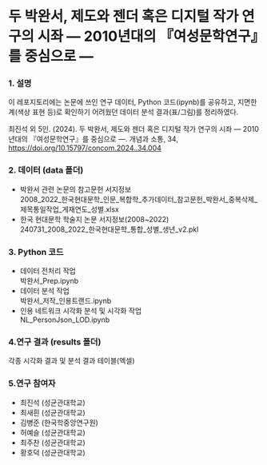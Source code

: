 # 두 박완서, 제도와 젠더 혹은 디지털 작가 연구의 시좌 — 2010년대의 『여성문학연구』를 중심으로 —

### 1. 설명
이 레포지토리에는 논문에 쓰인 연구 데이터, Python 코드(ipynb)를 공유하고, 지면한계(색상 표현 등)로 확인하기 어려웠던 데이터 분석 결과(표/그림)를 정리하였다.  

최진석 외 5인. (2024). 두 박완서, 제도와 젠더 혹은 디지털 작가 연구의 시좌 — 2010년대의 『여성문학연구』를 중심으로 —. 개념과 소통, 34, https://doi.org/10.15797/concom.2024..34.004

### 2. 데이터 (data 폴더)
* 박완서 관련 논문의 참고문헌 서지정보  
2008_2022_한국현대문학_인문_복합학_추가데이터_참고문헌_박완서_중복삭제_제목통일작업_게재연도_성별.xlsx
* 한국 현대문학 학술지 논문 서지정보(2008~2022)  
240731_2008_2022_한국현대문학_통합_성별_생년_v2.pkl

### 3. Python 코드
* 데이터 전처리 작업  
박완서_Prep.ipynb
* 데이터 분석 작업  
박완서_저작_인용트랜드.ipynb
* 인용 네트워크 시각화 분석 및 시각화 작업  
NL_PersonJson_LOD.ipynb

### 4.연구 결과 (results 폴더)
각종 시각화 결과 및 분석 결과 테이블(엑셀)  

### 5.연구 참여자
* 최진석 (성균관대학교)
* 최새흰 (성균관대학교)
* 김병준 (한국학중앙연구원)
* 허예슬 (성균관대학교)
* 최주찬 (성균관대학교)
* 황호덕 (성균관대학교)
